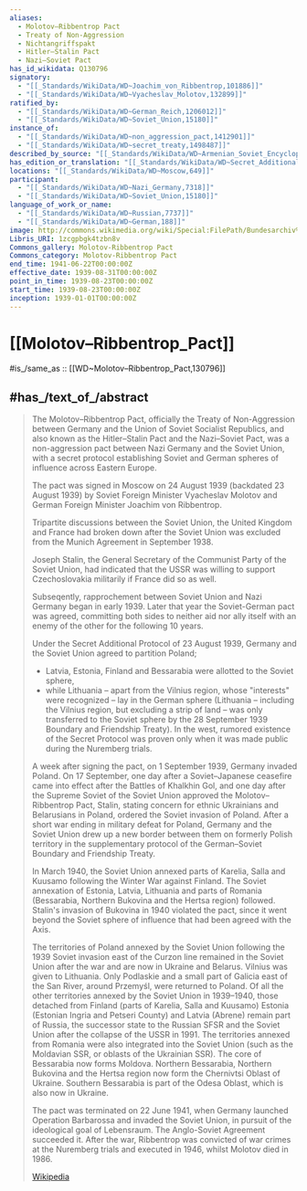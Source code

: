 ```yaml
---
aliases:
  - Molotov–Ribbentrop Pact
  - Treaty of Non-Aggression
  - Nichtangriffspakt
  - Hitler–Stalin Pact 
  - Nazi–Soviet Pact
has_id_wikidata: Q130796
signatory:
  - "[[_Standards/WikiData/WD~Joachim_von_Ribbentrop,101886]]"
  - "[[_Standards/WikiData/WD~Vyacheslav_Molotov,132899]]"
ratified_by:
  - "[[_Standards/WikiData/WD~German_Reich,1206012]]"
  - "[[_Standards/WikiData/WD~Soviet_Union,15180]]"
instance_of:
  - "[[_Standards/WikiData/WD~non_aggression_pact,1412901]]"
  - "[[_Standards/WikiData/WD~secret_treaty,1498487]]"
described_by_source: "[[_Standards/WikiData/WD~Armenian_Soviet_Encyclopedia,2657718]]"
has_edition_or_translation: "[[_Standards/WikiData/WD~Secret_Additional_Protocol_to_the_Molotov_Ribbentrop_Pact,4413308]]"
locations: "[[_Standards/WikiData/WD~Moscow,649]]"
participant:
  - "[[_Standards/WikiData/WD~Nazi_Germany,7318]]"
  - "[[_Standards/WikiData/WD~Soviet_Union,15180]]"
language_of_work_or_name:
  - "[[_Standards/WikiData/WD~Russian,7737]]"
  - "[[_Standards/WikiData/WD~German,188]]"
image: http://commons.wikimedia.org/wiki/Special:FilePath/Bundesarchiv%20Bild%20183-H27337%2C%20Moskau%2C%20Stalin%20und%20Ribbentrop%20im%20Kreml.jpg
Libris_URI: 1zcgpbgk4tzbn8v
Commons_gallery: Molotov-Ribbentrop Pact
Commons_category: Molotov-Ribbentrop Pact
end_time: 1941-06-22T00:00:00Z
effective_date: 1939-08-31T00:00:00Z
point_in_time: 1939-08-23T00:00:00Z
start_time: 1939-08-23T00:00:00Z
inception: 1939-01-01T00:00:00Z
---
```


# [[Molotov–Ribbentrop_Pact]] 

#is_/same_as :: [[WD~Molotov–Ribbentrop_Pact,130796]] 

## #has_/text_of_/abstract 

> The Molotov–Ribbentrop Pact, officially the Treaty of Non-Aggression 
> between Germany and the Union of Soviet Socialist Republics, 
> and also known as the Hitler–Stalin Pact and the Nazi–Soviet Pact, 
> was a non-aggression pact between Nazi Germany and the Soviet Union, 
> with a secret protocol establishing Soviet and German spheres of influence across Eastern Europe. 
> 
> The pact was signed in Moscow on 24 August 1939 (backdated 23 August 1939) 
> by Soviet Foreign Minister Vyacheslav Molotov 
> and German Foreign Minister Joachim von Ribbentrop.  
>
> Tripartite discussions between the Soviet Union, the United Kingdom and France 
> had broken down after the Soviet Union was excluded from the Munich Agreement in September 1938. 
> 
> Joseph Stalin, the General Secretary of the Communist Party of the Soviet Union, 
> had indicated that the USSR was willing to support Czechoslovakia militarily 
> if France did so as well. 
> 
> Subseqently, rapprochement between Soviet Union and Nazi Germany began in early 1939. 
> Later that year the Soviet-German pact was agreed, 
> committing both sides to neither aid nor ally itself with an enemy of the other 
> for the following 10 years. 
> 
> Under the Secret Additional Protocol of 23 August 1939, 
> Germany and the Soviet Union agreed to partition Poland; 
> - Latvia, Estonia, Finland and Bessarabia were allotted to the Soviet sphere, 
> - while Lithuania – apart from the Vilnius region, whose "interests" were recognized – 
>   lay in the German sphere (Lithuania – including the Vilnius region, but excluding a strip of land – was only transferred to the Soviet sphere by the 28 September 1939 Boundary and Friendship Treaty). 
> In the west, rumored existence of the Secret Protocol was proven only 
> when it was made public during the Nuremberg trials.
>
> A week after signing the pact, on 1 September 1939, Germany invaded Poland. On 17 September, one day after a Soviet–Japanese ceasefire came into effect after the Battles of Khalkhin Gol, and one day after the Supreme Soviet of the Soviet Union approved the Molotov–Ribbentrop Pact, Stalin, stating concern for ethnic Ukrainians and Belarusians in Poland, ordered the Soviet invasion of Poland. After a short war ending in military defeat for Poland, Germany and the Soviet Union drew up a new border between them on formerly Polish territory in the supplementary protocol of the German–Soviet Boundary and Friendship Treaty.
>
> In March 1940, the Soviet Union annexed parts of Karelia, Salla and Kuusamo following the Winter War against Finland. The Soviet annexation of Estonia, Latvia, Lithuania and parts of Romania (Bessarabia, Northern Bukovina and the Hertsa region) followed. Stalin's invasion of Bukovina in 1940 violated the pact, since it went beyond the Soviet sphere of influence that had been agreed with the Axis.
>
> The territories of Poland annexed by the Soviet Union following the 1939 Soviet invasion east of the Curzon line remained in the Soviet Union after the war and are now in Ukraine and Belarus. Vilnius was given to Lithuania. Only Podlaskie and a small part of Galicia east of the San River, around Przemyśl, were returned to Poland. Of all the other territories annexed by the Soviet Union in 1939–1940, those detached from Finland (parts of Karelia, Salla and Kuusamo) Estonia (Estonian Ingria and Petseri County) and Latvia (Abrene) remain part of Russia, the successor state to the Russian SFSR and the Soviet Union after the collapse of the USSR in 1991. The territories annexed from Romania were also integrated into the Soviet Union (such as the Moldavian SSR, or oblasts of the Ukrainian SSR). The core of Bessarabia now forms Moldova. Northern Bessarabia, Northern Bukovina and the Hertsa region now form the Chernivtsi Oblast of Ukraine. Southern Bessarabia is part of the Odesa Oblast, which is also now in Ukraine.
>
> The pact was terminated on 22 June 1941, when Germany launched Operation Barbarossa and invaded the Soviet Union, in pursuit of the ideological goal of Lebensraum. The Anglo-Soviet Agreement succeeded it. After the war, Ribbentrop was convicted of war crimes at the Nuremberg trials and executed in 1946, whilst Molotov died in 1986.
>
> [Wikipedia](https://en.wikipedia.org/wiki/Molotov%E2%80%93Ribbentrop%20Pact) 

